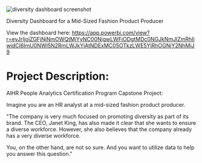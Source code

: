 ![diversity dashboard screenshot](https://user-images.githubusercontent.com/23224784/114099624-1e3e2080-9891-11eb-9a78-3b9f6b80555e.jpg)

Diversity Dashboard for a Mid-Sized Fashion Product Producer

View the dashboard here: https://app.powerbi.com/view?r=eyJrIjoiZGFjNjNmOWQtMjYyNC00NjgwLWFiODgtMDc0NGJkNmJlZmRhIiwidCI6ImU0NWI5N2RmLWJkYjAtNDExMC05OTkzLWE5YjRhOGNjY2NhMiJ9

# Project Description: 


AIHR People Analytics Certification Program Capstone Project:

Imagine you are an HR analyst at a mid-sized fashion product producer. 

"The company is very much focused on promoting diversity as part of its brand. The CEO, Janet King, has also made it clear that she wants to ensure a diverse workforce. However, she also believes that the company already has a very diverse workforce. 

You, on the other hand, are not so sure. And you want to utilize data to help you answer this question."
